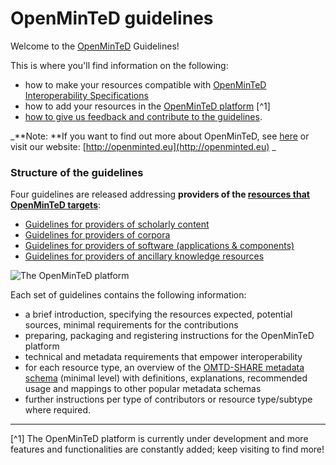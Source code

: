 # OpenMinTeD guidelines

Welcome to the [OpenMinTeD](/about-openminted.md) Guidelines!

This is where you'll find information on the following:

* how to make your resources compatible with [OpenMinTeD Interoperability Specifications](https://openminted.github.io/releases/interop-spec/)
* how to add your resources in the [OpenMinTeD platform](https:\\services.openminted.eu)
[^1]
* [how to give us feedback and contribute to the guidelines](/contributing-to-the-guidelines.md).

_**Note: **If you want to find out more about OpenMinTeD, see [here](/about-openminted.md) or visit our website: [http://openminted.eu](http://openminted.eu)
_

### Structure of the guidelines
Four guidelines are released addressing **providers of the [resources that OpenMinTeD targets](/about-openminted.md)**:

* [Guidelines for providers of scholarly content](/guidelines_for_providers_of_publications/README.md)
* [Guidelines for providers of corpora](/guidelines_for_providers_of_corpora/README.md)
* [Guidelines for providers of software (applications & components)](/guidelines_for_providers_of_sw_resources/README.md)
* [Guidelines for providers of ancillary knowledge resources](/guidelines_for_providers_of_ancillary_resources/README.md)

![The OpenMinTeD platform](/assets/1.png)

Each set of guidelines contains the following information:
* a brief introduction, specifying the resources expected, potential sources, minimal requirements for the contributions
* preparing, packaging and registering instructions for the OpenMinTeD platform
* technical and metadata requirements that empower interoperability
* for each resource type, an overview of the [OMTD-SHARE metadata schema](/the_omtd-share_metadata_schema.md) \(minimal level\) with definitions, explanations, recommended usage and mappings to other popular  metadata schemas
* further instructions per type of contributors or resource type/subtype where required.

---
[^1] The OpenMinTeD platform is currently under development and more features and functionalities are constantly added; keep visiting to find more!
